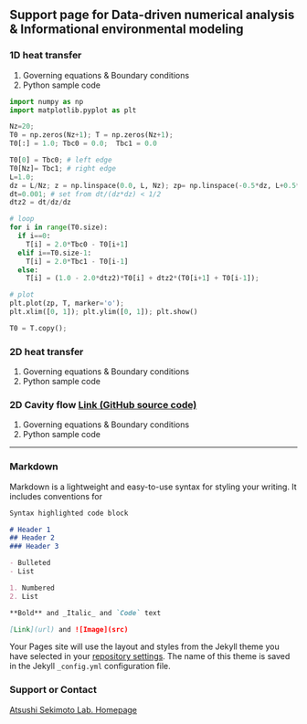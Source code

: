 ## Support page for Data-driven numerical analysis & Informational environmental modeling 

### 1D heat transfer

1. Governing equations & Boundary conditions
2. Python sample code
```python
import numpy as np 
import matplotlib.pyplot as plt 

Nz=20; 
T0 = np.zeros(Nz+1); T = np.zeros(Nz+1);
T0[:] = 1.0; Tbc0 = 0.0;  Tbc1 = 0.0 

T0[0] = Tbc0; # left edge
T0[Nz]= Tbc1; # right edge
L=1.0; 
dz = L/Nz; z = np.linspace(0.0, L, Nz); zp= np.linspace(-0.5*dz, L+0.5*dz, Nz+1)
dt=0.001; # set from dt/(dz*dz) < 1/2
dtz2 = dt/dz/dz

# loop
for i in range(T0.size):
  if i==0:
    T[i] = 2.0*Tbc0 - T0[i+1]
  elif i==T0.size-1:
    T[i] = 2.0*Tbc1 - T0[i-1]
  else: 
    T[i] = (1.0 - 2.0*dtz2)*T0[i] + dtz2*(T0[i+1] + T0[i-1]); 

# plot 
plt.plot(zp, T, marker='o');
plt.xlim([0, 1]); plt.ylim([0, 1]); plt.show()

T0 = T.copy();

```

### 2D heat transfer

1. Governing equations & Boundary conditions
2. Python sample code

### 2D Cavity flow [Link (GitHub source code)](https://github.com/Sekimoto-Lab/Cavity)

1. Governing equations & Boundary conditions
2. Python sample code

---
### Markdown

Markdown is a lightweight and easy-to-use syntax for styling your writing. It includes conventions for

```markdown
Syntax highlighted code block

# Header 1
## Header 2
### Header 3

- Bulleted
- List

1. Numbered
2. List

**Bold** and _Italic_ and `Code` text

[Link](url) and ![Image](src)
```


Your Pages site will use the layout and styles from the Jekyll theme you have selected in your [repository settings](https://github.com/Sekimoto-Lab/Data-driven-numerical-analysis/settings/pages). The name of this theme is saved in the Jekyll `_config.yml` configuration file.

### Support or Contact

[Atsushi Sekimoto Lab. Homepage](https://sites.google.com/view/sekimoto-lab/lectures/%E3%83%87%E3%83%BC%E3%82%BF%E9%A7%86%E5%8B%95%E5%9E%8B%E6%95%B0%E5%80%A4%E8%A8%88%E7%AE%97-data-driven-numerical-analysis)
